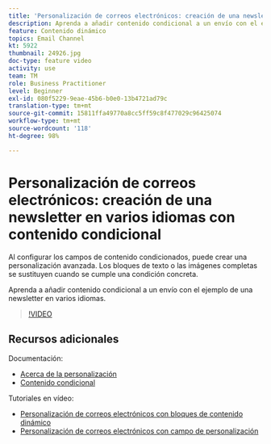 ```yaml
---
title: 'Personalización de correos electrónicos: creación de una newsletter en varios idiomas con contenido condicional'
description: Aprenda a añadir contenido condicional a un envío con el ejemplo de una newsletter en varios idiomas.
feature: Contenido dinámico
topics: Email Channel
kt: 5922
thumbnail: 24926.jpg
doc-type: feature video
activity: use
team: TM
role: Business Practitioner
level: Beginner
exl-id: 080f5229-9eae-45b6-b0e0-13b4721ad79c
translation-type: tm+mt
source-git-commit: 15811ffa49770a8cc5ff59c8f477029c96425074
workflow-type: tm+mt
source-wordcount: '118'
ht-degree: 98%

---
```


# Personalización de correos electrónicos: creación de una newsletter en varios idiomas con contenido condicional

Al configurar los campos de contenido condicionados, puede crear una personalización avanzada. Los bloques de texto o las imágenes completas se sustituyen cuando se cumple una condición concreta.

Aprenda a añadir contenido condicional a un envío con el ejemplo de una newsletter en varios idiomas.

>[!VIDEO](https://video.tv.adobe.com/v/24926?quality=12)

## Recursos adicionales

Documentación:

* [Acerca de la personalización](https://docs.adobe.com/content/help/es-ES/campaign-classic/using/sending-messages/personalizing-deliveries/about-personalization.html)
* [Contenido condicional](https://docs.adobe.com/content/help/es-ES/campaign-classic/using/sending-messages/personalizing-deliveries/conditional-content.html)

Tutoriales en vídeo:

* [Personalización de correos electrónicos con bloques de contenido dinámico](/help/sending-messages/email-channel/personalization-with-dynamic-content-blocks.md)
* [Personalización de correos electrónicos con campo de personalización](/help/sending-messages/email-channel/personalizing-emails-using-personalization-fields.md)
